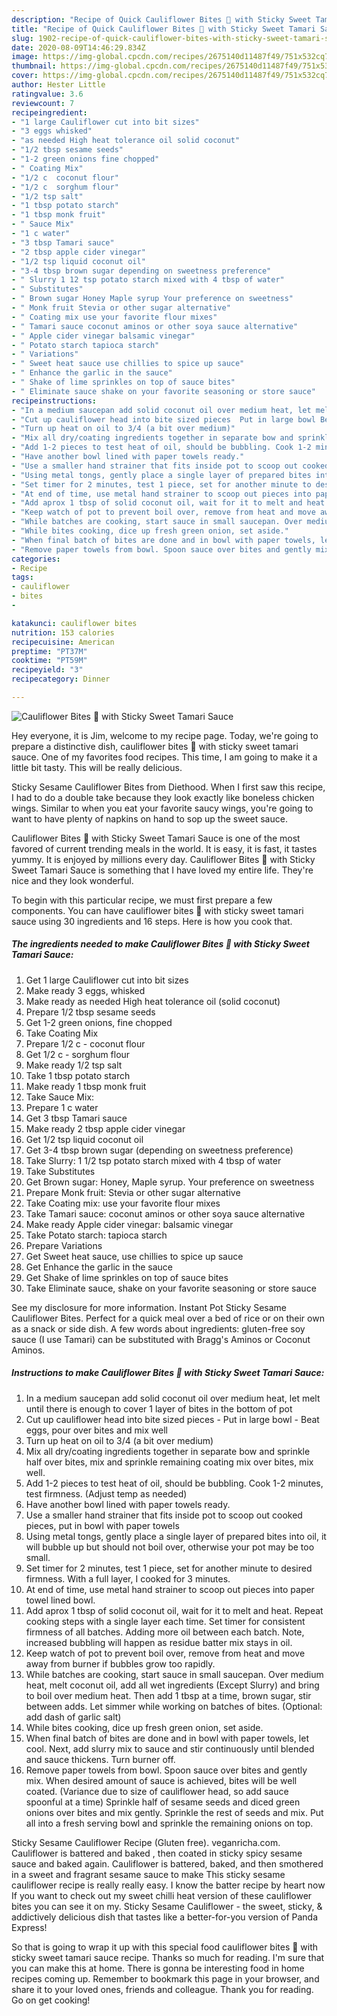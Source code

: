 ```yaml
---
description: "Recipe of Quick Cauliflower Bites 🥘 with Sticky Sweet Tamari Sauce"
title: "Recipe of Quick Cauliflower Bites 🥘 with Sticky Sweet Tamari Sauce"
slug: 1902-recipe-of-quick-cauliflower-bites-with-sticky-sweet-tamari-sauce
date: 2020-08-09T14:46:29.834Z
image: https://img-global.cpcdn.com/recipes/2675140d11487f49/751x532cq70/cauliflower-bites-🥘-with-sticky-sweet-tamari-sauce-recipe-main-photo.jpg
thumbnail: https://img-global.cpcdn.com/recipes/2675140d11487f49/751x532cq70/cauliflower-bites-🥘-with-sticky-sweet-tamari-sauce-recipe-main-photo.jpg
cover: https://img-global.cpcdn.com/recipes/2675140d11487f49/751x532cq70/cauliflower-bites-🥘-with-sticky-sweet-tamari-sauce-recipe-main-photo.jpg
author: Hester Little
ratingvalue: 3.6
reviewcount: 7
recipeingredient:
- "1 large Cauliflower cut into bit sizes"
- "3 eggs whisked"
- "as needed High heat tolerance oil solid coconut"
- "1/2 tbsp sesame seeds"
- "1-2 green onions fine chopped"
- " Coating Mix"
- "1/2 c  coconut flour"
- "1/2 c  sorghum flour"
- "1/2 tsp salt"
- "1 tbsp potato starch"
- "1 tbsp monk fruit"
- " Sauce Mix"
- "1 c water"
- "3 tbsp Tamari sauce"
- "2 tbsp apple cider vinegar"
- "1/2 tsp liquid coconut oil"
- "3-4 tbsp brown sugar depending on sweetness preference"
- " Slurry 1 12 tsp potato starch mixed with 4 tbsp of water"
- " Substitutes"
- " Brown sugar Honey Maple syrup Your preference on sweetness"
- " Monk fruit Stevia or other sugar alternative"
- " Coating mix use your favorite flour mixes"
- " Tamari sauce coconut aminos or other soya sauce alternative"
- " Apple cider vinegar balsamic vinegar"
- " Potato starch tapioca starch"
- " Variations"
- " Sweet heat sauce use chillies to spice up sauce"
- " Enhance the garlic in the sauce"
- " Shake of lime sprinkles on top of sauce bites"
- " Eliminate sauce shake on your favorite seasoning or store sauce"
recipeinstructions:
- "In a medium saucepan add solid coconut oil over medium heat, let melt until there is enough to cover 1 layer of bites in the bottom of pot"
- "Cut up cauliflower head into bite sized pieces  Put in large bowl Beat eggs, pour over bites and mix well"
- "Turn up heat on oil to 3/4 (a bit over medium)"
- "Mix all dry/coating ingredients together in separate bow and sprinkle half over bites, mix and sprinkle remaining coating mix over bites, mix well."
- "Add 1-2 pieces to test heat of oil, should be bubbling. Cook 1-2 minutes, test firmness. (Adjust temp as needed)"
- "Have another bowl lined with paper towels ready."
- "Use a smaller hand strainer that fits inside pot to scoop out cooked pieces, put in bowl with paper towels"
- "Using metal tongs, gently place a single layer of prepared bites into oil, it will bubble up but should not boil over, otherwise your pot may be too small."
- "Set timer for 2 minutes, test 1 piece, set for another minute to desired firmness. With a full layer, I cooked for 3 minutes."
- "At end of time, use metal hand strainer to scoop out pieces into paper towel lined bowl."
- "Add aprox 1 tbsp of solid coconut oil, wait for it to melt and heat. Repeat cooking steps with a single layer each time. Set timer for consistent firmness of all batches. Adding more oil between each batch. Note, increased bubbling will happen as residue batter mix stays in oil."
- "Keep watch of pot to prevent boil over, remove from heat and move away from burner if bubbles grow too rapidly."
- "While batches are cooking, start sauce in small saucepan. Over medium heat, melt coconut oil, add all wet ingredients (Except Slurry) and bring to boil over medium heat. Then add 1 tbsp at a time, brown sugar, stir between adds. Let simmer while working on batches of bites. (Optional: add dash of garlic salt)"
- "While bites cooking, dice up fresh green onion, set aside."
- "When final batch of bites are done and in bowl with paper towels, let cool. Next, add slurry mix to sauce and stir continuously until blended and sauce thickens. Turn burner off."
- "Remove paper towels from bowl. Spoon sauce over bites and gently mix. When desired amount of sauce is achieved, bites will be well coated. (Variance due to size of cauliflower head, so add sauce spoonful at a time) Sprinkle half of sesame seeds and diced green onions over bites and mix gently. Sprinkle the rest of seeds and mix. Put all into a fresh serving bowl and sprinkle the remaining onions on top."
categories:
- Recipe
tags:
- cauliflower
- bites
- 

katakunci: cauliflower bites  
nutrition: 153 calories
recipecuisine: American
preptime: "PT37M"
cooktime: "PT59M"
recipeyield: "3"
recipecategory: Dinner

---
```



![Cauliflower Bites 🥘 with Sticky Sweet Tamari Sauce](https://img-global.cpcdn.com/recipes/2675140d11487f49/751x532cq70/cauliflower-bites-🥘-with-sticky-sweet-tamari-sauce-recipe-main-photo.jpg)

Hey everyone, it is Jim, welcome to my recipe page. Today, we're going to prepare a distinctive dish, cauliflower bites 🥘 with sticky sweet tamari sauce. One of my favorites food recipes. This time, I am going to make it a little bit tasty. This will be really delicious.

Sticky Sesame Cauliflower Bites from Diethood. When I first saw this recipe, I had to do a double take because they look exactly like boneless chicken wings. Similar to when you eat your favorite saucy wings, you&#39;re going to want to have plenty of napkins on hand to sop up the sweet sauce.

Cauliflower Bites 🥘 with Sticky Sweet Tamari Sauce is one of the most favored of current trending meals in the world. It is easy, it is fast, it tastes yummy. It is enjoyed by millions every day. Cauliflower Bites 🥘 with Sticky Sweet Tamari Sauce is something that I have loved my entire life. They're nice and they look wonderful.


To begin with this particular recipe, we must first prepare a few components. You can have cauliflower bites 🥘 with sticky sweet tamari sauce using 30 ingredients and 16 steps. Here is how you cook that.

<!--inarticleads1-->

##### The ingredients needed to make Cauliflower Bites 🥘 with Sticky Sweet Tamari Sauce:

1. Get 1 large Cauliflower cut into bit sizes
1. Make ready 3 eggs, whisked
1. Make ready as needed High heat tolerance oil (solid coconut)
1. Prepare 1/2 tbsp sesame seeds
1. Get 1-2 green onions, fine chopped
1. Take  Coating Mix
1. Prepare 1/2 c - coconut flour
1. Get 1/2 c - sorghum flour
1. Make ready 1/2 tsp salt
1. Take 1 tbsp potato starch
1. Make ready 1 tbsp monk fruit
1. Take  Sauce Mix:
1. Prepare 1 c water
1. Get 3 tbsp Tamari sauce
1. Make ready 2 tbsp apple cider vinegar
1. Get 1/2 tsp liquid coconut oil
1. Get 3-4 tbsp brown sugar (depending on sweetness preference)
1. Take  Slurry: 1 1/2 tsp potato starch mixed with 4 tbsp of water
1. Take  Substitutes
1. Get  Brown sugar: Honey, Maple syrup. Your preference on sweetness
1. Prepare  Monk fruit: Stevia or other sugar alternative
1. Take  Coating mix: use your favorite flour mixes
1. Take  Tamari sauce: coconut aminos or other soya sauce alternative
1. Make ready  Apple cider vinegar: balsamic vinegar
1. Take  Potato starch: tapioca starch
1. Prepare  Variations
1. Get  Sweet heat sauce, use chillies to spice up sauce
1. Get  Enhance the garlic in the sauce
1. Get  Shake of lime sprinkles on top of sauce bites
1. Take  Eliminate sauce, shake on your favorite seasoning or store sauce


See my disclosure for more information. Instant Pot Sticky Sesame Cauliflower Bites. Perfect for a quick meal over a bed of rice or on their own as a snack or side dish. A few words about ingredients: gluten-free soy sauce (I use Tamari) can be substituted with Bragg&#39;s Aminos or Coconut Aminos. 

<!--inarticleads2-->

##### Instructions to make Cauliflower Bites 🥘 with Sticky Sweet Tamari Sauce:

1. In a medium saucepan add solid coconut oil over medium heat, let melt until there is enough to cover 1 layer of bites in the bottom of pot
1. Cut up cauliflower head into bite sized pieces  - Put in large bowl - Beat eggs, pour over bites and mix well
1. Turn up heat on oil to 3/4 (a bit over medium)
1. Mix all dry/coating ingredients together in separate bow and sprinkle half over bites, mix and sprinkle remaining coating mix over bites, mix well.
1. Add 1-2 pieces to test heat of oil, should be bubbling. Cook 1-2 minutes, test firmness. (Adjust temp as needed)
1. Have another bowl lined with paper towels ready.
1. Use a smaller hand strainer that fits inside pot to scoop out cooked pieces, put in bowl with paper towels
1. Using metal tongs, gently place a single layer of prepared bites into oil, it will bubble up but should not boil over, otherwise your pot may be too small.
1. Set timer for 2 minutes, test 1 piece, set for another minute to desired firmness. With a full layer, I cooked for 3 minutes.
1. At end of time, use metal hand strainer to scoop out pieces into paper towel lined bowl.
1. Add aprox 1 tbsp of solid coconut oil, wait for it to melt and heat. Repeat cooking steps with a single layer each time. Set timer for consistent firmness of all batches. Adding more oil between each batch. Note, increased bubbling will happen as residue batter mix stays in oil.
1. Keep watch of pot to prevent boil over, remove from heat and move away from burner if bubbles grow too rapidly.
1. While batches are cooking, start sauce in small saucepan. Over medium heat, melt coconut oil, add all wet ingredients (Except Slurry) and bring to boil over medium heat. Then add 1 tbsp at a time, brown sugar, stir between adds. Let simmer while working on batches of bites. (Optional: add dash of garlic salt)
1. While bites cooking, dice up fresh green onion, set aside.
1. When final batch of bites are done and in bowl with paper towels, let cool. Next, add slurry mix to sauce and stir continuously until blended and sauce thickens. Turn burner off.
1. Remove paper towels from bowl. Spoon sauce over bites and gently mix. When desired amount of sauce is achieved, bites will be well coated. (Variance due to size of cauliflower head, so add sauce spoonful at a time) Sprinkle half of sesame seeds and diced green onions over bites and mix gently. Sprinkle the rest of seeds and mix. Put all into a fresh serving bowl and sprinkle the remaining onions on top.


Sticky Sesame Cauliflower Recipe (Gluten free). veganricha.com. Cauliflower is battered and baked , then coated in sticky spicy sesame sauce and baked again. Cauliflower is battered, baked, and then smothered in a sweet and fragrant sesame sauce to make This sticky sesame cauliflower recipe is really really easy. I know the batter recipe by heart now If you want to check out my sweet chilli heat version of these cauliflower bites you can see it on my. Sticky Sesame Cauliflower - the sweet, sticky, &amp; addictively delicious dish that tastes like a better-for-you version of Panda Express! 

So that is going to wrap it up with this special food cauliflower bites 🥘 with sticky sweet tamari sauce recipe. Thanks so much for reading. I'm sure that you can make this at home. There is gonna be interesting food in home recipes coming up. Remember to bookmark this page in your browser, and share it to your loved ones, friends and colleague. Thank you for reading. Go on get cooking!

